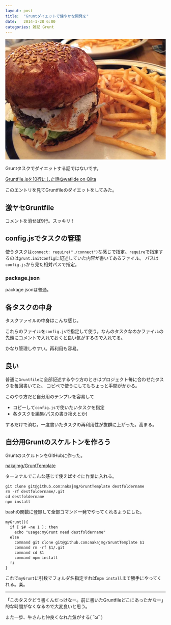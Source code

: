 ```yaml
---
layout: post
title:  "Gruntダイエットで健やかな開発を"
date:   2014-1-28 6:00
categories: 雑記 Grunt
---
```


![/img/photo/2014-1-28.jpg](/img/photo/2014-1-28.jpg)

Gruntタスクでダイエットする話ではないです。

[Gruntfile.jsを10行にした話@watilde on Qiita](http://qiita.com/watilde/items/278ce0593339072d5627)

このエントリを見てGruntfileのダイエットをしてみた。

## 激ヤセGruntfile

<script src="https://gist.github.com/nakajmg/8655997.js?file=Gruntfile.js"></script>

コメントを消せば9行。スッキリ！


## config.jsでタスクの管理

<script src="https://gist.github.com/nakajmg/8655997.js?file=config.js"></script>

使うタスクは`connect: require("./connect")`な感じで指定。`require`で指定するのは`grunt.initConfig`に記述していた内容が書いてあるファイル。
パスは`config.js`から見た相対パスで指定。

### package.json

package.jsonは普通。

<script src="https://gist.github.com/nakajmg/8655997.js?file=package.json"></script>

## 各タスクの中身

タスクファイルの中身はこんな感じ。

<script src="https://gist.github.com/nakajmg/8655997.js?file=connect.js"></script>
<script src="https://gist.github.com/nakajmg/8655997.js?file=sass.js"></script>
<script src="https://gist.github.com/nakajmg/8655997.js?file=autoprefixer.js"></script>
<script src="https://gist.github.com/nakajmg/8655997.js?file=watch.js"></script>

これらのファイルを`config.js`で指定して使う。なんのタスクなのかファイルの先頭にコメントで入れておくと良い気がするので入れてる。

かなり管理しやすい。再利用も容易。


## 良い

普通に`Gruntfile`に全部記述するやり方のときはプロジェクト毎に合わせたタスクを毎回書いてた。
コピペで使うにしてもちょっと手間がかかる。

このやり方だと自分用のテンプレを容易して

* コピーして`config.js`で使いたいタスクを指定
* 各タスクを編集(パスの書き換えとか)

するだけで済む。一度書いたタスクの再利用性が抜群に上がった。高まる。


## 自分用Gruntのスケルトンを作ろう

GruntのスケルトンをGitHubに作った。

[nakajmg/GruntTemplate](https://github.com/nakajmg/GruntTemplate)

ターミナルでこんな感じで使えばすぐに作業に入れる。

```
git clone git@github.com:nakajmg/GruntTemplate destfoldername
rm -rf destfoldername/.git
cd destfoldername
npm install
```

bashの関数に登録して全部コマンド一発でやってくれるようにした。

```
myGrunt(){
  if [ $# -ne 1 ]; then
    echo "usage:myGrunt need destfoldername"
  else
    command git clone git@github.com:nakajmg/GruntTemplate $1
    command rm -rf $1/.git
    command cd $1
    command npm install
  fi
}
```

これで`myGrunt`に引数でフォルダ名指定すれば`npm install`まで勝手にやってくれる。楽。

---

「このタスクどう書くんだっけなー。前に書いたGruntfileどこにあったかなー」的な時間がなくなるので大変良いと思う。


また一歩、牛さんと仲良くなれた気がする( ˘ω˘ )